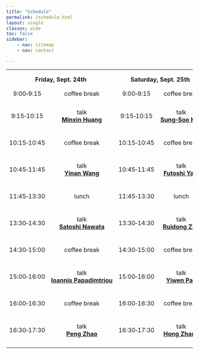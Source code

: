 ```yaml
---
title: "Schedule"
permalink: /schedule.html
layout: single
classes: wide
toc: false
sidebar:
    - nav: sitemap
    - nav: contact

---
```


<!--
    In an element with a 2in font, 1em thus means 2in.
    Declarations such as text-indent: 1.5em and margin: 1em are extremely common in CSS.
-->
<style>
table.schedule{
  margin-bottom: 0;
  margin-top: 0;
  overflow-x: auto;
}

tr.min15{
  height: 1.5em;
}
tr.min30{
  height: 3em;
}
tr.min60{
  height: 6em;
}
tr.lunch{
  height: 3em;
}

td{
  padding: 0 0.5em;
  text-align: center;
}

th{
  padding: 1em 0.5em;
  font-weight: bold;
  text-align: center;
}
</style>

<table class="schedule">
<tbody>
    <tr class="min15">
      <th colspan=2>Friday, Sept. 24th</th>
      <th colspan=2>Saturday, Sept. 25th</th>
      <th colspan=2>Sunday, Sept. 26th</th>
    </tr>
    <tr class="min15">
      <td>9:00&#8209;9:15</td>
      <td>coffee&nbsp;break</td>
      <td>9:00&#8209;9:15</td>
      <td>coffee&nbsp;break</td>
      <td>8:30&#8209;8:45</td>
      <td>coffee&nbsp;break</td>
    </tr>
    <tr class="min60">
      <td>9:15&#8209;10:15</td>
      <td>talk<br><a href="https://ymsc-strings.github.io/gauge-theory-workshop-sept-2021/abstracts.html#penrose-limit-a-stringy-regime-in-holography-by-minxin-huang"><b>Minxin&nbsp;Huang</b></a></td>
      <td>9:15&#8209;10:15</td>
      <td>talk<br><a href="https://ymsc-strings.github.io/gauge-theory-workshop-sept-2021/abstracts.html#6d-seiberg-witten-curves-and-5-brane-webs-by-sung-soo-kim"><b>Sung&#8209;Soo&nbsp;Kim</b></a></td>
      <td>8:45&#8209;9:45</td>
      <td>talk<br><a href="https://ymsc-strings.github.io/gauge-theory-workshop-sept-2021/abstracts.html#ope-coefficients-of-abjm-theory-with-giants-part-i-by-yunfeng-jiang"><b>Yunfeng&nbsp;Jiang</b></a></td>
    </tr>
    <tr class="min30">
      <td>10:15&#8209;10:45</td>
      <td>coffee&nbsp;break</td>
      <td>10:15&#8209;10:45</td>
      <td>coffee&nbsp;break</td>
      <td>9:45&#8209;10:15</td>
      <td>coffee&nbsp;break</td>
    </tr>
    <tr class="min60">
      <td>10:45&#8209;11:45</td>
      <td>talk<br><a href="https://ymsc-strings.github.io/gauge-theory-workshop-sept-2021/abstracts.html#5d-and-6d-scfts-from-c3-orbifolds-by-yinan-wang"><b>Yinan&nbsp;Wang</b></a></td>
      <td>10:45&#8209;11:45</td>
      <td>talk<br><a href="https://ymsc-strings.github.io/gauge-theory-workshop-sept-2021/abstracts.html#thermodynamic-limit-of-nekrasov-partition-function-for-5-brane-web-with-o5-plane-by-futoshi-yagi"><b>Futoshi&nbsp;Yagi</b></a></td>
      <td>10:15&#8209;11:15</td>
      <td>talk<br><a href="https://ymsc-strings.github.io/gauge-theory-workshop-sept-2021/abstracts.html#ope-coefficients-of-abjm-theory-with-giants-part-ii-by-junbao-wu"><b>Junbao&nbsp;Wu</b></a></td>
    </tr>
    <tr class="lunch">
      <td>11:45&#8209;13:30</td>
      <td>lunch</td>
      <td>11:45&#8209;13:30</td>
      <td>lunch</td>
    </tr>
    <tr class="min60">
      <td>13:30&#8209;14:30</td>
      <td>talk<br><a href="https://ymsc-strings.github.io/gauge-theory-workshop-sept-2021/abstracts.html#3d-n4-unitaryorthosymplectic-duality-by-satoshi-nawata"><b>Satoshi&nbsp;Nawata</b></a></td>
      <td>13:30&#8209;14:30</td>
      <td>talk<br><a href="https://ymsc-strings.github.io/gauge-theory-workshop-sept-2021/abstracts.html#instanton-counting-in-bcd-type-gauge-theories-and-o-vertex-by-ruidong-zhu"><b>Ruidong&nbsp;Zhu</b></a></td>
    </tr>
    <tr class="min30">
      <td>14:30&#8209;15:00</td>
      <td>coffee&nbsp;break</td>
      <td>14:30&#8209;15:00</td>
      <td>coffee&nbsp;break</td>
    </tr>
    <tr class="min60">
      <td>15:00&#8209;16:00</td>
      <td>talk<br><a href="https://ymsc-strings.github.io/gauge-theory-workshop-sept-2021/abstracts.html#anomalies-and-supersymmetry-by-ioannis-papadimitriou"><b>Ioannis&nbsp;Papadimtriou</b></a></td>
      <td>15:00&#8209;16:00</td>
      <td>talk<br><a href="https://ymsc-strings.github.io/gauge-theory-workshop-sept-2021/abstracts.html#closed-form-schur-indices-by-yiwen-pan"><b>Yiwen&nbsp;Pan</b></a></td>
    </tr>
    <tr class="min30">
      <td>16:00&#8209;16:30</td>
      <td>coffee&nbsp;break</td>
      <td>16:00&#8209;16:30</td>
      <td>coffee&nbsp;break</td>
    </tr>
    <tr class="min60">
      <td>16:30&#8209;17:30</td>
      <td>talk<br><a href="https://ymsc-strings.github.io/gauge-theory-workshop-sept-2021/abstracts.html#worldsheet-variables-for-cluster-configuration-spaces-and-hypersurface-arrangements-by-peng-zhao"><b>Peng&nbsp;Zhao</b></a></td>
      <td>16:30&#8209;17:30</td>
      <td>talk<br><a href="https://ymsc-strings.github.io/gauge-theory-workshop-sept-2021/abstracts.html#representations-of-quantum-w-subalgebras-by-hong-kilar-zhang"><b>Hong&nbsp;Zhang</b></a></td>
    </tr>
</tbody>
</table>
